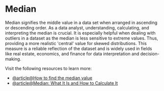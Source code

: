 # Median

Median signifies the middle value in a data set when arranged in ascending or descending order. As a data analyst, understanding, calculating, and interpreting the median is crucial. It is especially helpful when dealing with outliers in a dataset as the median is less sensitive to extreme values. Thus, providing a more realistic 'central' value for skewed distributions. This measure is a reliable reflection of the dataset and is widely used in fields like real estate, economics, and finance for data interpretation and decision-making.

Visit the following resources to learn more:

- [@article@How to find the median value](https://www.mathsisfun.com/median.html)
- [@article@Median: What It Is and How to Calculate It](https://www.investopedia.com/terms/m/median.asp)
